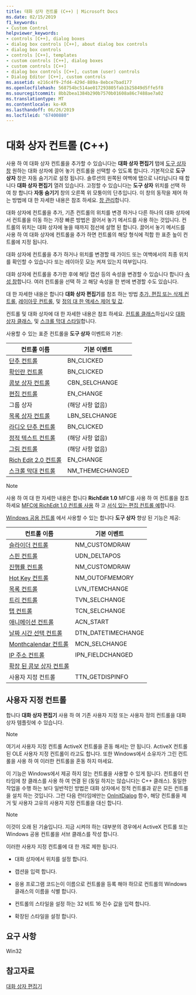 ```yaml
---
title: 대화 상자 컨트롤 (C++) | Microsoft Docs
ms.date: 02/15/2019
f1_keywords:
- Custom Control
helpviewer_keywords:
- controls [C++], dialog boxes
- dialog box controls [C++], about dialog box controls
- dialog box controls
- controls [C++], templates
- custom controls [C++], dialog boxes
- custom controls [C++]
- dialog box controls [C++], custom (user) controls
- Dialog Editor [C++], custom controls
ms.assetid: e216c4f9-2fd4-429d-889a-8ebce7bad177
ms.openlocfilehash: 568754bc514ae017293805fab1b25849d5ffe5f8
ms.sourcegitcommit: 8bb2bea1384b290b7570b01608a86c7488ae7a02
ms.translationtype: MT
ms.contentlocale: ko-KR
ms.lasthandoff: 06/26/2019
ms.locfileid: "67400880"
---
```

# <a name="dialog-box-controls-c"></a>대화 상자 컨트롤 (C++)

사용 하 여 대화 상자 컨트롤을 추가할 수 있습니다는 **대화 상자 편집기** 탭에 [도구 상자 창](/visualstudio/ide/reference/toolbox) 원하는 대화 상자에 끌어 놓기 컨트롤을 선택할 수 있도록 합니다. 기본적으로 **도구 상자** 창은 자동 숨기기로 설정 됩니다. 솔루션의 왼쪽된 여백에 탭으로 나타납니다 때 합니다 **대화 상자 편집기** 열려 있습니다. 고정할 수 있습니다는 **도구 상자** 위치를 선택 하 여 창 합니다 **자동 숨기기** 창의 오른쪽 위 모퉁이의 단추입니다. 이 창의 동작을 제어 하는 방법에 대 한 자세한 내용은 참조 하세요. [창 관리](/visualstudio/ide/customizing-window-layouts-in-visual-studio)합니다.

대화 상자에 컨트롤을 추가, 기존 컨트롤의 위치를 변경 하거나 다른 하나의 대화 상자에서 컨트롤을 이동 하는 가장 빠른 방법은 끌어서 놓기 메서드를 사용 하는 것입니다. 컨트롤의 위치는 대화 상자에 놓을 때까지 점선에 설명 된 합니다. 끌어서 놓기 메서드를 사용 하 여 대화 상자에 컨트롤을 추가 하면 컨트롤의 해당 형식에 적합 한 표준 높이 컨트롤에 지정 됩니다.

대화 상자에 컨트롤을 추가 하거나 위치를 변경할 때 가이드 또는 여백에서의 최종 위치를 확인할 수 있습니다 또는 레이아웃 모눈 켜져 있는지 여부입니다.

대화 상자에 컨트롤을 추가한 후에 해당 캡션 등의 속성을 변경할 수 있습니다 합니다 [속성 창](/visualstudio/ide/reference/properties-window)합니다. 여러 컨트롤을 선택 하 고 해당 속성을 한 번에 변경할 수도 있습니다.

대 한 자세한 내용은 합니다 **대화 상자 편집기**를 참조 하는 방법 [추가, 편집 또는 삭제 컨트롤](adding-editing-or-deleting-controls.md), [레이아웃 컨트롤](../windows/arrangement-of-controls-on-dialog-boxes.md), 및 [정의 대 한 액세스 제어 및 값](../windows/defining-mnemonics-access-keys.md).

컨트롤 및 대화 상자에 대 한 자세한 내용은 참조 하세요. [컨트롤 클래스](../mfc/control-classes.md)하십시오 [대화 상자 클래스](../mfc/dialog-box-classes.md), 및 [스크롤 막대 스타일](../mfc/reference/styles-used-by-mfc.md#scroll-bar-styles)합니다.

사용할 수 있는 표준 컨트롤을 **도구 상자** 이벤트와 기본:

|컨트롤 이름|기본 이벤트|
|---|---|
|[단추 컨트롤](../mfc/reference/cbutton-class.md)|BN_CLICKED|
|[확인란 컨트롤](../mfc/reference/styles-used-by-mfc.md#button-styles)|BN_CLICKED|
|[콤보 상자 컨트롤](../mfc/reference/ccombobox-class.md)|CBN_SELCHANGE|
|[편집 컨트롤](../mfc/reference/cedit-class.md)|EN_CHANGE|
|그룹 상자|(해당 사항 없음)|
|[목록 상자 컨트롤](../mfc/reference/clistbox-class.md)|LBN_SELCHANGE|
|[라디오 단추 컨트롤](../mfc/reference/styles-used-by-mfc.md#button-styles)|BN_CLICKED|
|[정적 텍스트 컨트롤](../mfc/reference/cstatic-class.md)|(해당 사항 없음)|
|[그림 컨트롤](../mfc/reference/cpictureholder-class.md)|(해당 사항 없음)|
|[Rich Edit 2.0 컨트롤](../mfc/using-cricheditctrl.md)|EN_CHANGE|
|[스크롤 막대 컨트롤](../mfc/reference/cscrollbar-class.md)|NM_THEMECHANGED|

> [!NOTE]
> 사용 하 여 대 한 자세한 내용은 합니다 **RichEdit 1.0** MFC를 사용 하 여 컨트롤을 참조 하세요 [MFC에 RichEdit 1.0 컨트롤 사용](../windows/using-the-richedit-1-0-control-with-mfc.md) 하 고 [서식 있는 편집 컨트롤 예](../mfc/rich-edit-control-examples.md)합니다.

[Windows 공용 컨트롤](../mfc/controls-mfc.md) 에서 사용할 수 있는 합니다 **도구 상자** 향상 된 기능은 제공:

|컨트롤 이름|기본 이벤트|
|---|---|
|[슬라이더 컨트롤](../mfc/slider-control-styles.md)|NM_CUSTOMDRAW|
|[스핀 컨트롤](../mfc/using-cspinbuttonctrl.md)|UDN_DELTAPOS|
|[진행률 컨트롤](../mfc/styles-for-the-progress-control.md)|NM_CUSTOMDRAW|
|[Hot Key 컨트롤](../mfc/using-a-hot-key-control.md)|NM_OUTOFMEMORY|
|[목록 컨트롤](../mfc/list-control-and-list-view.md)|LVN_ITEMCHANGE|
|[트리 컨트롤](../mfc/tree-control-styles.md)|TVN_SELCHANGE|
|[탭 컨트롤](../mfc/tab-controls-and-property-sheets.md)|TCN_SELCHANGE|
|[애니메이션 컨트롤](../mfc/using-an-animation-control.md)|ACN_START|
|[날짜 시간 선택 컨트롤](../mfc/creating-the-date-and-time-picker-control.md)|DTN_DATETIMECHANGE|
|[Monthcalendar 컨트롤](../mfc/month-calendar-control-examples.md)|MCN_SELCHANGE|
|[IP 주소 컨트롤](../mfc/reference/cipaddressctrl-class.md)|IPN_FIELDCHANGED|
|[확장 된 콤보 상자 컨트롤](../mfc/creating-an-extended-combo-box-control.md)||
|사용자 지정 컨트롤|TTN_GETDISPINFO|

## <a name="custom-controls"></a>사용자 지정 컨트롤

합니다 **대화 상자 편집기** 사용 하 여 기존 사용자 지정 또는 사용자 정의 컨트롤을 대화 상자 템플릿에 수 있습니다.

> [!NOTE]
> 여기서 사용자 지정 컨트롤 ActiveX 컨트롤을 혼동 해서는 안 됩니다. ActiveX 컨트롤 된 OLE 사용자 지정 컨트롤이 라고도 합니다. 또한 Windows에서 소유자가 그린 컨트롤을 사용 하 여 이러한 컨트롤을 혼동 하지 마세요.

이 기능은 Windows에서 제공 하지 않는 컨트롤을 사용할 수 있게 됩니다. 컨트롤이 런타임에 창 클래스를 사용 하 여 연결 된 (동일 하지는 않습니다는 C++ 클래스). 동일한 작업을 수행 하는 보다 일반적인 방법은 대화 상자에서 정적 컨트롤과 같은 모든 컨트롤을 설치 하는 것입니다. 그런 다음 런타임에만는 [OnInitDialog](../mfc/reference/cdialog-class.md#oninitdialog) 함수, 해당 컨트롤을 제거 및 사용자 고유의 사용자 지정 컨트롤을 대신 합니다.

> [!NOTE]
> 이것이 오래 된 기술입니다. 지금 시켜야 하는 대부분의 경우에서 ActiveX 컨트롤 또는 Windows 공용 컨트롤을 서브 클래스를 작성 합니다.

이러한 사용자 지정 컨트롤에 대 한 개로 제한 됩니다.

- 대화 상자에서 위치를 설정 합니다.

- 캡션을 입력 합니다.

- 응용 프로그램 코드는이 이름으로 컨트롤을 등록 해야 하므로 컨트롤의 Windows 클래스의 이름을 식별 합니다.

- 컨트롤의 스타일을 설정 하는 32 비트 16 진수 값을 입력 합니다.

- 확장된 스타일을 설정 합니다.

## <a name="requirements"></a>요구 사항

Win32

## <a name="see-also"></a>참고자료

[대화 상자 편집기](../windows/dialog-editor.md)

<!--
[Adding Event Handlers for Dialog Box Controls](../windows/adding-event-handlers-for-dialog-box-controls.md)<br/>
[Dialog Box Controls and Variable Types](../ide/dialog-box-controls-and-variable-types.md)<br/>
[Controls](../mfc/controls-mfc.md)<br/>-->